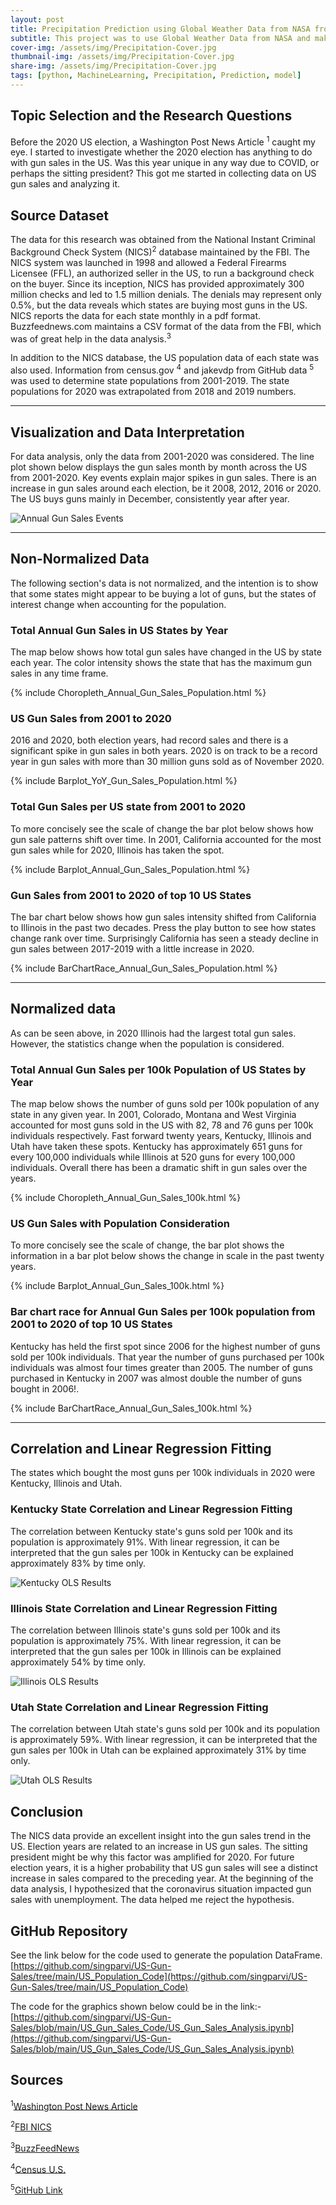 ```yaml
---
layout: post
title: Precipitation Prediction using Global Weather Data from NASA from 2001 to 2020
subtitle: This project was to use Global Weather Data from NASA and make precipitation prediction using Machine Learning models.
cover-img: /assets/img/Precipitation-Cover.jpg
thumbnail-img: /assets/img/Precipitation-Cover.jpg
share-img: /assets/img/Precipitation-Cover.jpg
tags: [python, MachineLearning, Precipitation, Prediction, model]
---
```

## Topic Selection and the Research Questions

Before the 2020 US election, a Washington Post News Article <sup>1</sup> caught my eye. I started to investigate whether the 2020 election has anything to do with gun sales in the US. Was this year unique in any way due to COVID, or perhaps the sitting president? This got me started in collecting data on US gun sales and analyzing it. 

## Source Dataset

The data for this research was obtained from the National Instant Criminal Background Check System (NICS)<sup>2</sup> database maintained by the FBI. The NICS system was launched in 1998 and allowed a Federal Firearms Licensee (FFL), an authorized seller in the US, to run a background check on the buyer. Since its inception, NICS has provided approximately 300 million checks and led to 1.5 million denials. The denials may represent only 0.5%, but the data reveals which states are buying most guns in the US.  NICS reports the data for each state monthly in a pdf format. Buzzfeednews.com maintains a CSV format of the data from the FBI, which was of great help in the data analysis.<sup>3</sup>

In addition to the NICS database, the US population data of each state was also used. Information from census.gov <sup>4</sup> and jakevdp from GitHub data <sup>5</sup> was used to determine state populations from 2001-2019. The state populations for 2020 was extrapolated from 2018 and 2019 numbers.

---
## Visualization and Data Interpretation

For data analysis, only the data from 2001-2020 was considered. The line plot shown below displays the gun sales month by month across the US from 2001-2020. Key events explain major spikes in gun sales. There is an increase in gun sales around each election, be it 2008, 2012, 2016 or 2020.
The US buys guns mainly in December, consistently year after year.

![Annual Gun Sales Events](https://github.com/singparvi/singparvi.github.io/raw/8ecf4bc80cf1feceac6fbf9a9699a69799a41335/assets/img/US_Annual_Gun_Sales_Events.jpeg)

---
## Non-Normalized Data
The following section's data is not normalized, and the intention is to show that some states might appear to be buying a lot of guns, but the states of interest change when accounting for the population.

### Total Annual Gun Sales in US States by Year

The map below shows how total gun sales have changed in the US by state each year. The color intensity shows the state that has the maximum gun sales in any time frame. 

{% include Choropleth_Annual_Gun_Sales_Population.html %}
### US Gun Sales from 2001 to 2020

2016 and 2020, both election years, had record sales and there is a significant spike in gun sales in both years. 2020 is on track to be a record year in gun sales with more than 30 million guns sold as of November 2020.

{% include Barplot_YoY_Gun_Sales_Population.html %}

### Total Gun Sales per US state from 2001 to 2020

To more concisely see the scale of change the bar plot below shows how gun sale patterns shift over time. In 2001, California accounted for the most gun sales while for 2020, Illinois has taken the spot.

{% include Barplot_Annual_Gun_Sales_Population.html %}

### Gun Sales from 2001 to 2020 of top 10 US States

The bar chart below shows how gun sales intensity shifted from California to Illinois in the past two decades. Press the play button to see how states change rank over time. Surprisingly California has seen a steady decline in gun sales between 2017-2019 with a little increase in 2020.

{% include BarChartRace_Annual_Gun_Sales_Population.html %}

---

## Normalized data

As can be seen above, in 2020 Illinois had the largest total gun sales. However, the statistics change when the population is considered.

### Total Annual Gun Sales per 100k Population of US States by Year

The map below shows the number of guns sold per 100k population of any state in any given year. In 2001, Colorado, Montana and West Virginia accounted for most guns sold in the US with 82, 78 and 76 guns per 100k individuals respectively. Fast forward twenty years, Kentucky, Illinois and Utah have taken these spots. Kentucky has approximately 651 guns for every 100,000 individuals while Illinois at 520 guns for every 100,000 individuals. Overall there has been a dramatic shift in gun sales over the years. 

{% include Choropleth_Annual_Gun_Sales_100k.html %}

### US Gun Sales with Population Consideration

To more concisely see the scale of change, the bar plot shows the information in a bar plot below shows the change in scale in the past twenty years. 

{% include Barplot_Annual_Gun_Sales_100k.html %}

### Bar chart race for Annual Gun Sales per 100k population from 2001 to 2020  of top 10 US States 

Kentucky has held the first spot since 2006 for the highest number of guns sold per 100k individuals. That year the number of guns purchased per 100k individuals was almost four times greater than 2005. The number of guns purchased in Kentucky in 2007 was almost double the number of guns bought in 2006!.

{% include BarChartRace_Annual_Gun_Sales_100k.html %}

---
## Correlation and Linear Regression Fitting

The states which bought the most guns per 100k individuals in 2020 were Kentucky, Illinois and Utah.  

### Kentucky State Correlation and Linear Regression Fitting

The correlation between Kentucky state's guns sold per 100k and its population is approximately 91%. With linear regression, it can be interpreted that the gun sales per 100k in Kentucky can be explained approximately 83% by time only.

![Kentucky OLS Results](https://raw.githubusercontent.com/singparvi/singparvi.github.io/master/assets/img/Kentucky-OLS-Results.png)
### Illinois State Correlation and Linear Regression Fitting

The correlation between Illinois state's guns sold per 100k and its population is approximately 75%. With linear regression, it can be interpreted that the gun sales per 100k in Illinois can be explained approximately 54% by time only.

![Illinois OLS Results](https://raw.githubusercontent.com/singparvi/singparvi.github.io/master/assets/img/Illinois-OLS-Results.png)

### Utah State Correlation and Linear Regression Fitting

The correlation between Utah state's guns sold per 100k and its population is approximately 59%. With linear regression, it can be interpreted that the gun sales per 100k in Utah can be explained approximately 31% by time only.

![Utah OLS Results](https://raw.githubusercontent.com/singparvi/singparvi.github.io/master/assets/img/Utah-OLS-Results.png)

## Conclusion
 
The NICS data provide an excellent insight into the gun sales trend in the US. Election years are related to an increase in US gun sales. The sitting president might be why this factor was amplified for 2020. For future election years, it is a higher probability that US gun sales will see a distinct increase in sales compared to the preceding year. At the beginning of the data analysis, I hypothesized that the coronavirus situation impacted gun sales with unemployment. The data helped me reject the hypothesis.
## GitHub Repository

See the link below for the code used to generate the population DataFrame.
[https://github.com/singparvi/US-Gun-Sales/tree/main/US_Population_Code](https://github.com/singparvi/US-Gun-Sales/tree/main/US_Population_Code)

The code for the graphics shown below could be in the link:-
[https://github.com/singparvi/US-Gun-Sales/blob/main/US_Gun_Sales_Code/US_Gun_Sales_Analysis.ipynb](https://github.com/singparvi/US-Gun-Sales/blob/main/US_Gun_Sales_Code/US_Gun_Sales_Analysis.ipynb)

## Sources

<sup>1</sup>[Washington Post News Article](https://www.washingtonpost.com/business/2020/10/29/walmart-guns-civil-unres/)

<sup>2</sup>[FBI NICS](https://www.fbi.gov/services/cjis/nics) 

<sup>3</sup>[BuzzFeedNews](https://github.com/BuzzFeedNews/nics-firearm-background-checks)

<sup>4</sup>[Census U.S.](http://www2.census.gov/programs-surveys/popest/datasets/2010-2019/national/totals/nst-est2019-alldata.csv)

<sup>5</sup>[GitHub Link](https://github.com/jakevdp/data-USstates)

